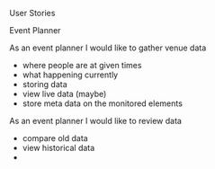User Stories

Event Planner

As an event planner I would like to gather venue data

- where people are at given times
- what happening currently
- storing data
- view live data (maybe)
- store meta data on the monitored elements

As an event planner I would like to review data

- compare old data
- view historical data
-
